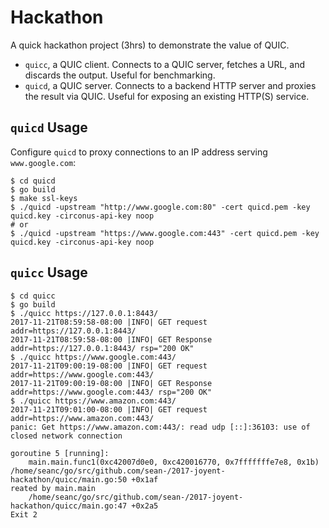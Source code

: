 # Hackathon

A quick hackathon project (3hrs) to demonstrate the value of QUIC.

* `quicc`, a QUIC client.  Connects to a QUIC server, fetches a URL, and
  discards the output.  Useful for benchmarking.
* `quicd`, a QUIC server.  Connects to a backend HTTP server and proxies the
  result via QUIC.  Useful for exposing an existing HTTP(S) service.

## `quicd` Usage

Configure `quicd` to proxy connections to an IP address serving
`www.google.com`:

```
$ cd quicd
$ go build
$ make ssl-keys
$ ./quicd -upstream "http://www.google.com:80" -cert quicd.pem -key quicd.key -circonus-api-key noop
# or
$ ./quicd -upstream "https://www.google.com:443" -cert quicd.pem -key quicd.key -circonus-api-key noop
```

## `quicc` Usage

```
$ cd quicc
$ go build
$ ./quicc https://127.0.0.1:8443/
2017-11-21T08:59:58-08:00 |INFO| GET request addr=https://127.0.0.1:8443/
2017-11-21T08:59:58-08:00 |INFO| GET Response addr=https://127.0.0.1:8443/ rsp="200 OK"
$ ./quicc https://www.google.com:443/
2017-11-21T09:00:19-08:00 |INFO| GET request addr=https://www.google.com:443/
2017-11-21T09:00:19-08:00 |INFO| GET Response addr=https://www.google.com:443/ rsp="200 OK"
$ ./quicc https://www.amazon.com:443/
2017-11-21T09:01:00-08:00 |INFO| GET request addr=https://www.amazon.com:443/
panic: Get https://www.amazon.com:443/: read udp [::]:36103: use of closed network connection

goroutine 5 [running]:
	main.main.func1(0xc42007d0e0, 0xc420016770, 0x7fffffffe7e8, 0x1b) /home/seanc/go/src/github.com/sean-/2017-joyent-hackathon/quicc/main.go:50 +0x1af
reated by main.main
	/home/seanc/go/src/github.com/sean-/2017-joyent-hackathon/quicc/main.go:47 +0x2a5
Exit 2
```
